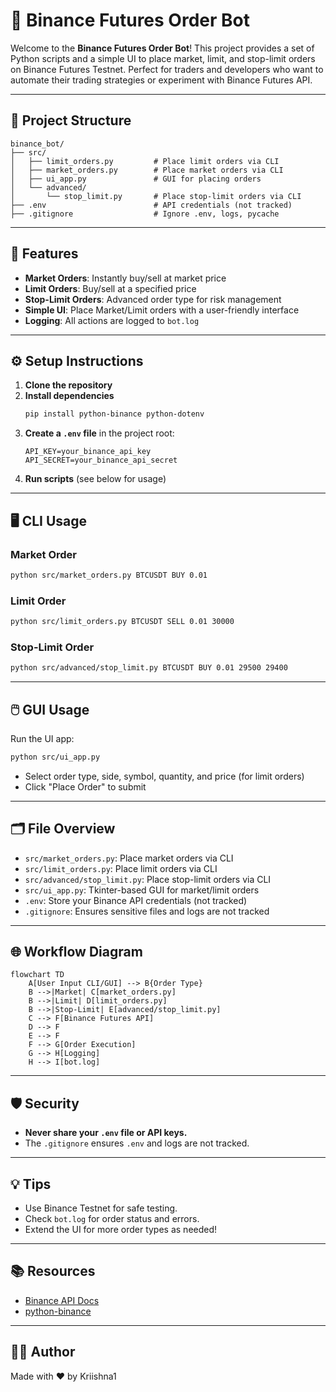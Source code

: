 # 🚀 Binance Futures Order Bot

Welcome to the **Binance Futures Order Bot**! This project provides a set of Python scripts and a simple UI to place market, limit, and stop-limit orders on Binance Futures Testnet. Perfect for traders and developers who want to automate their trading strategies or experiment with Binance Futures API.

---

## 📁 Project Structure

```
binance_bot/
├── src/
│   ├── limit_orders.py         # Place limit orders via CLI
│   ├── market_orders.py        # Place market orders via CLI
│   ├── ui_app.py               # GUI for placing orders
│   └── advanced/
│       └── stop_limit.py       # Place stop-limit orders via CLI
├── .env                        # API credentials (not tracked)
├── .gitignore                  # Ignore .env, logs, pycache
```

---

## 📝 Features

- **Market Orders**: Instantly buy/sell at market price
- **Limit Orders**: Buy/sell at a specified price
- **Stop-Limit Orders**: Advanced order type for risk management
- **Simple UI**: Place Market/Limit orders with a user-friendly interface
- **Logging**: All actions are logged to `bot.log`

---

## ⚙️ Setup Instructions

1. **Clone the repository**
2. **Install dependencies**
   ```bash
   pip install python-binance python-dotenv
   ```
3. **Create a `.env` file** in the project root:
   ```env
   API_KEY=your_binance_api_key
   API_SECRET=your_binance_api_secret
   ```
4. **Run scripts** (see below for usage)

---

## 🖥️ CLI Usage

### Market Order
```bash
python src/market_orders.py BTCUSDT BUY 0.01
```

### Limit Order
```bash
python src/limit_orders.py BTCUSDT SELL 0.01 30000
```

### Stop-Limit Order
```bash
python src/advanced/stop_limit.py BTCUSDT BUY 0.01 29500 29400
```

---

## 🖱️ GUI Usage

Run the UI app:
```bash
python src/ui_app.py
```
- Select order type, side, symbol, quantity, and price (for limit orders)
- Click "Place Order" to submit

---

## 🗂️ File Overview

- `src/market_orders.py`: Place market orders via CLI
- `src/limit_orders.py`: Place limit orders via CLI
- `src/advanced/stop_limit.py`: Place stop-limit orders via CLI
- `src/ui_app.py`: Tkinter-based GUI for market/limit orders
- `.env`: Store your Binance API credentials (not tracked)
- `.gitignore`: Ensures sensitive files and logs are not tracked

---

## 🌐 Workflow Diagram

```mermaid
flowchart TD
    A[User Input CLI/GUI] --> B{Order Type}
    B -->|Market| C[market_orders.py]
    B -->|Limit| D[limit_orders.py]
    B -->|Stop-Limit| E[advanced/stop_limit.py]
    C --> F[Binance Futures API]
    D --> F
    E --> F
    F --> G[Order Execution]
    G --> H[Logging]
    H --> I[bot.log]
```

---

## 🛡️ Security
- **Never share your `.env` file or API keys.**
- The `.gitignore` ensures `.env` and logs are not tracked.

---

## 💡 Tips
- Use Binance Testnet for safe testing.
- Check `bot.log` for order status and errors.
- Extend the UI for more order types as needed!

---

## 📚 Resources
- [Binance API Docs](https://binance-docs.github.io/apidocs/futures/en/)
- [python-binance](https://python-binance.readthedocs.io/en/latest/)

---

## 🧑‍💻 Author
Made with ❤️ by Kriishna1
